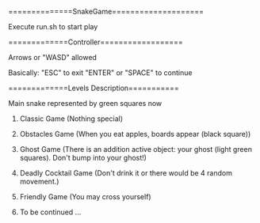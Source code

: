 ==============SnakeGame====================

Execute run.sh to start play

=============Controller==================

Arrows or "WASD" allowed

Basically: "ESC" to exit
"ENTER" or "SPACE" to continue

=============Levels Description===========

Main snake represented by green squares now

1. Classic Game (Nothing special)
2. Obstacles Game (When you eat apples, boards appear (black square))
3. Ghost Game (There is an addition active object: your ghost (light green squares).
Don't bump into your ghost!)

4. Deadly Cocktail Game
   (Don't drink it or there would be 4 random movement.)

5. Friendly Game (You may cross yourself)
6. To be continued ...

